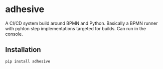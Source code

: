 # adhesive

A CI/CD system build around BPMN and Python. Basically a BPMN runner with
pyhton step implementations targeted for builds. Can run in the console.

## Installation

```sh
pip install adhesive
```


